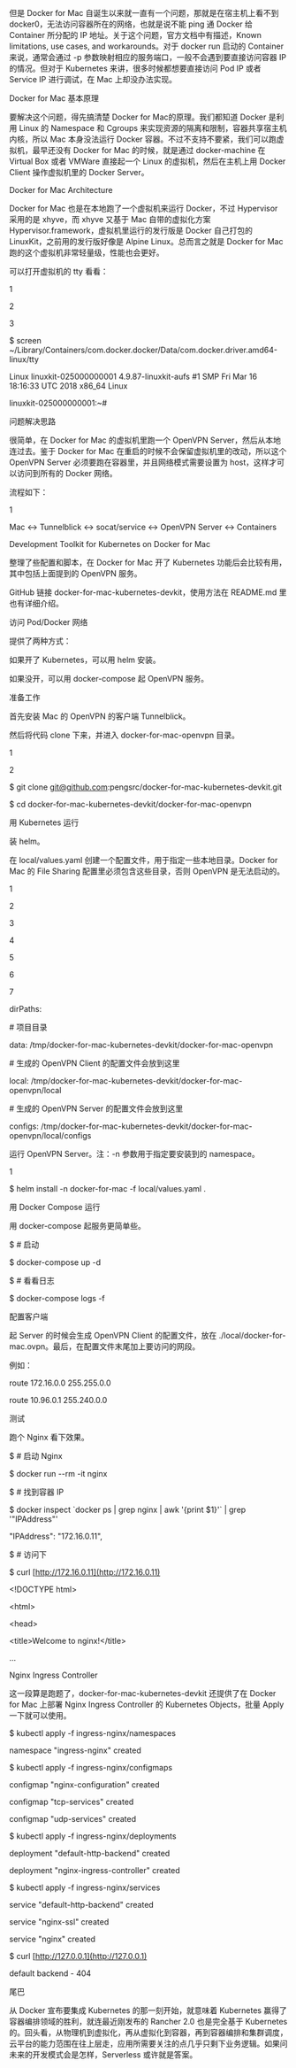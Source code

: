 但是 Docker for Mac 自诞生以来就一直有一个问题，那就是在宿主机上看不到 docker0，无法访问容器所在的网络，也就是说不能 ping 通 Docker 给 Container 所分配的 IP 地址。关于这个问题，官方文档中有描述，Known limitations, use cases, and workarounds。对于 docker run 启动的 Container 来说，通常会通过 -p 参数映射相应的服务端口，一般不会遇到要直接访问容器 IP 的情况。但对于 Kubernetes 来讲，很多时候都想要直接访问 Pod IP 或者 Service IP 进行调试，在 Mac 上却没办法实现。

Docker for Mac 基本原理

要解决这个问题，得先搞清楚 Docker for Mac的原理。我们都知道 Docker 是利用 Linux 的 Namespace 和 Cgroups 来实现资源的隔离和限制，容器共享宿主机内核，所以 Mac 本身没法运行 Docker 容器。不过不支持不要紧，我们可以跑虚拟机，最早还没有 Docker for Mac 的时候，就是通过 docker-machine 在 Virtual Box 或者 VMWare 直接起一个 Linux 的虚拟机，然后在主机上用 Docker Client 操作虚拟机里的 Docker Server。

Docker for Mac Architecture

Docker for Mac 也是在本地跑了一个虚拟机来运行 Docker，不过 Hypervisor 采用的是 xhyve，而 xhyve 又基于 Mac 自带的虚拟化方案 Hypervisor.framework，虚拟机里运行的发行版是 Docker 自己打包的 LinuxKit，之前用的发行版好像是 Alpine Linux。总而言之就是 Docker for Mac 跑的这个虚拟机非常轻量级，性能也会更好。

可以打开虚拟机的 tty 看看：

1

2

3

$ screen ~/Library/Containers/com.docker.docker/Data/com.docker.driver.amd64-linux/tty

Linux linuxkit-025000000001 4.9.87-linuxkit-aufs \#1 SMP Fri Mar 16 18:16:33 UTC 2018 x86\_64 Linux

linuxkit-025000000001:~\#

问题解决思路

很简单，在 Docker for Mac 的虚拟机里跑一个 OpenVPN Server，然后从本地连过去。鉴于 Docker for Mac 在重启的时候不会保留虚拟机里的改动，所以这个 OpenVPN Server 必须要跑在容器里，并且网络模式需要设置为 host，这样才可以访问到所有的 Docker 网络。

流程如下：

1

Mac &lt;-&gt; Tunnelblick &lt;-&gt; socat/service &lt;-&gt; OpenVPN Server &lt;-&gt; Containers

Development Toolkit for Kubernetes on Docker for Mac

整理了些配置和脚本，在 Docker for Mac 开了 Kubernetes 功能后会比较有用，其中包括上面提到的 OpenVPN 服务。

GitHub 链接 docker-for-mac-kubernetes-devkit，使用方法在 README.md 里也有详细介绍。

访问 Pod/Docker 网络

提供了两种方式：

如果开了 Kubernetes，可以用 helm 安装。

如果没开，可以用 docker-compose 起 OpenVPN 服务。

准备工作

首先安装 Mac 的 OpenVPN 的客户端 Tunnelblick。

然后将代码 clone 下来，并进入 docker-for-mac-openvpn 目录。

1

2

$ git clone git@github.com:pengsrc/docker-for-mac-kubernetes-devkit.git

$ cd docker-for-mac-kubernetes-devkit/docker-for-mac-openvpn

用 Kubernetes 运行

装 helm。

在 local/values.yaml 创建一个配置文件，用于指定一些本地目录。Docker for Mac 的 File Sharing 配置里必须包含这些目录，否则 OpenVPN 是无法启动的。

1

2

3

4

5

6

7

dirPaths:

\# 项目目录

data: /tmp/docker-for-mac-kubernetes-devkit/docker-for-mac-openvpn

\# 生成的 OpenVPN Client 的配置文件会放到这里

local: /tmp/docker-for-mac-kubernetes-devkit/docker-for-mac-openvpn/local

\# 生成的 OpenVPN Server 的配置文件会放到这里

configs: /tmp/docker-for-mac-kubernetes-devkit/docker-for-mac-openvpn/local/configs

运行 OpenVPN Server。注：-n 参数用于指定要安装到的 namespace。

1

$ helm install -n docker-for-mac -f local/values.yaml .

用 Docker Compose 运行

用 docker-compose 起服务更简单些。

$ \# 启动

$ docker-compose up -d

$ \# 看看日志

$ docker-compose logs -f

配置客户端

起 Server 的时候会生成 OpenVPN Client 的配置文件，放在 ./local/docker-for-mac.ovpn。最后，在配置文件末尾加上要访问的网段。

例如：

route 172.16.0.0 255.255.0.0

route 10.96.0.1 255.240.0.0

测试

跑个 Nginx 看下效果。

$ \# 启动 Nginx

$ docker run --rm -it nginx

$ \# 找到容器 IP

$ docker inspect \`docker ps \| grep nginx \| awk '{print $1}'\` \| grep '"IPAddress"'

"IPAddress": "172.16.0.11",

$ \# 访问下

$ curl [http://172.16.0.11](http://172.16.0.11)

&lt;!DOCTYPE html&gt;

&lt;html&gt;

&lt;head&gt;

&lt;title&gt;Welcome to nginx!&lt;/title&gt;

...

Nginx Ingress Controller

这一段算是跑题了，docker-for-mac-kubernetes-devkit 还提供了在 Docker for Mac 上部署 Nginx Ingress Controller 的 Kubernetes Objects，批量 Apply 一下就可以使用。

$ kubectl apply -f ingress-nginx/namespaces

namespace "ingress-nginx" created

$ kubectl apply -f ingress-nginx/configmaps

configmap "nginx-configuration" created

configmap "tcp-services" created

configmap "udp-services" created

$ kubectl apply -f ingress-nginx/deployments

deployment "default-http-backend" created

deployment "nginx-ingress-controller" created

$ kubectl apply -f ingress-nginx/services

service "default-http-backend" created

service "nginx-ssl" created

service "nginx" created

$ curl [http://127.0.0.1](http://127.0.0.1)

default backend - 404

尾巴

从 Docker 宣布要集成 Kubernetes 的那一刻开始，就意味着 Kubernetes 赢得了容器编排领域的胜利，就连最近刚发布的 Rancher 2.0 也是完全基于 Kubernetes 的。回头看，从物理机到虚拟化，再从虚拟化到容器，再到容器编排和集群调度，云平台的能力范围在往上层走，应用所需要关注的点几乎只剩下业务逻辑。如果问未来的开发模式会是怎样，Serverless 或许就是答案。

